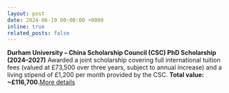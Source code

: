 ```yaml
---
layout: post
date: 2024-06-19 00:00:00 +0000 
inline: true
related_posts: false
---
```


**Durham University – China Scholarship Council (CSC) PhD Scholarship (2024–2027)**
Awarded a joint scholarship covering full international tuition fees (valued at £73,500 over three years, subject to annual increase) and a living stipend of £1,200 per month provided by the CSC.
**Total value: ~£116,700.**[More details](https://www.durham.ac.uk/study/scholarships/international/chinese-scholarships-council/)


